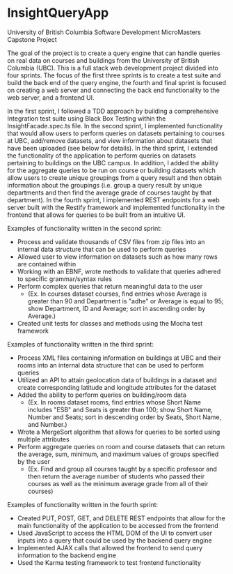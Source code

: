 # InsightQueryApp
University of British Columbia Software Development MicroMasters Capstone Project

The goal of the project is to create a query engine that can handle queries on real data on courses and buildings from the University of British Columbia (UBC). This is a full stack web development project divided into four sprints. The focus of the first three sprints is to create a test suite and build the back end of the query engine, the fourth and final sprint is focused on creating a web server and connecting the back end functionality to the web server, and a frontend UI. 

In the first sprint, I followed a TDD approach by building a comprehensive Integration test suite using Black Box Testing within the InsightFacade.spec.ts file. In the second sprint, I implemented functionality that would allow users to perform queries on datasets pertaining to courses at UBC, add/remove datasets, and view information about datasets that have been uploaded (see below for details). In the third sprint, I extended the functionality of the application to perform queries on datasets pertaining to buildings on the UBC campus. In addition, I added the ability for the aggregate queries to be run on course or building datasets which allow users to create unique groupings from a query result and then obtain information about the groupings (i.e. group a query result by unique departments and then find the average grade of courses taught by that department). In the fourth sprint, I implemented REST endpoints for a web server built with the Restify framework and implemented functionality in the frontend that allows for queries to be built from an intuitive UI.

Examples of functionality written in the second sprint:
  * Process and validate thousands of CSV files from zip files into an internal data structure that can be used to perform queries
  * Allowed user to view information on datasets such as how many rows are contained within
  * Working with an EBNF, wrote methods to validate that queries adhered to specific grammar/syntax rules
  * Perform complex queries that return meaningful data to the user
    - (Ex. In courses dataset courses, find entries whose Average is greater than 90 and Department is "adhe" or Average is equal to 95; show Department, ID and Average; sort in         ascending order by Average.)
  * Created unit tests for classes and methods using the Mocha test framework

Examples of functionality written in the third sprint:
  * Process XML files containing information on buildings at UBC and their rooms into an internal data structure that can be used to perform queries
  * Utilized an API to attain geolocation data of buildings in a dataset and create corresponding latitude and longitude attributes for the dataset
  * Added the ability to perform queries on building/room data
    - (Ex. In rooms dataset rooms, find entries whose Short Name includes "ESB" and Seats is greater than 100; show Short Name, Number and Seats; sort in descending order by             Seats, Short Name, and Number.)
  * Wrote a MergeSort algorithm that allows for queries to be sorted using multiple attributes
  * Perform aggregate queries on room and course datasets that can return the average, sum, minimum, and maximum values of groups specified by the user
    - (Ex. Find and group all courses taught by a specific professor and then return the average number of students who passed their courses as well as the minimum average grade       from all of their courses)
 
Examples of functionality written in the fourth sprint:
  * Created PUT, POST, GET, and DELETE REST endpoints that allow for the main functionality of the application to be accessed from the frontend
  * Used JavaScript to access the HTML DOM of the UI to convert user inputs into a query that could be used by the backend query engine
  * Implemented AJAX calls that allowed the frontend to send query information to the backend engine
  * Used the Karma testing framework to test frontend functionality
